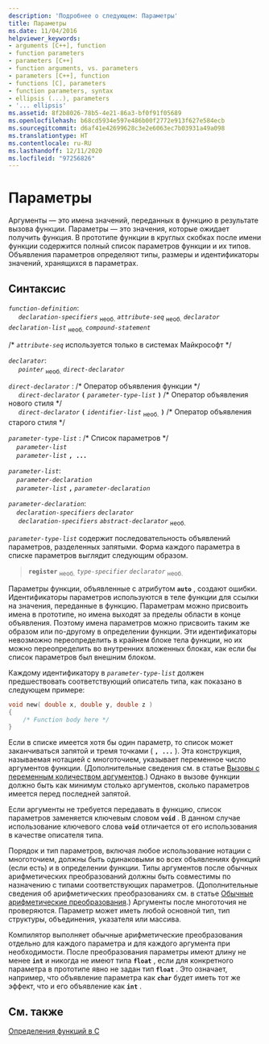 ```yaml
---
description: 'Подробнее о следующем: Параметры'
title: Параметры
ms.date: 11/04/2016
helpviewer_keywords:
- arguments [C++], function
- function parameters
- parameters [C++]
- function arguments, vs. parameters
- parameters [C++], function
- functions [C], parameters
- function parameters, syntax
- ellipsis (...), parameters
- '... ellipsis'
ms.assetid: 8f2b8026-78b5-4e21-86a3-bf0f91f05689
ms.openlocfilehash: b68cd5934e597e486b00f2772e913f627e584ecb
ms.sourcegitcommit: d6af41e42699628c3e2e6063ec7b03931a49a098
ms.translationtype: HT
ms.contentlocale: ru-RU
ms.lasthandoff: 12/11/2020
ms.locfileid: "97256826"
---
```

# <a name="parameters"></a>Параметры

Аргументы — это имена значений, переданных в функцию в результате вызова функции. Параметры — это значения, которые ожидает получить функция. В прототипе функции в круглых скобках после имени функции содержится полный список параметров функции и их типов. Объявления параметров определяют типы, размеры и идентификаторы значений, хранящихся в параметрах.

## <a name="syntax"></a>Синтаксис

*`function-definition`*:<br/>
&nbsp;&nbsp;&nbsp;&nbsp; *`declaration-specifiers`* <sub>необ.</sub> *`attribute-seq`* <sub>необ.</sub> *`declarator`* *`declaration-list`* <sub>необ.</sub> *`compound-statement`*

/\* *`attribute-seq`* используется только в системах Майкрософт \*/

*`declarator`*:<br/>
&nbsp;&nbsp;&nbsp;&nbsp; *`pointer`* <sub>необ.</sub> *`direct-declarator`*

*`direct-declarator`* : /\* Оператор объявления функции \*/<br/>
&nbsp;&nbsp;&nbsp;&nbsp; *`direct-declarator`*  **`(`**  *`parameter-type-list`*  **`)`**  /\* Оператор объявления нового стиля \*/<br/>
&nbsp;&nbsp;&nbsp;&nbsp; *`direct-declarator`*  **`(`**  *`identifier-list`* <sub>необ.</sub> **`)`**  /\* Оператор объявления старого стиля \*/

*`parameter-type-list`* : /\* Список параметров \*/<br/>
&nbsp;&nbsp;&nbsp;&nbsp;*`parameter-list`* <br/>
&nbsp;&nbsp;&nbsp;&nbsp;*`parameter-list`* **`, ...`**

*`parameter-list`*:<br/>
&nbsp;&nbsp;&nbsp;&nbsp;*`parameter-declaration`*<br/>
&nbsp;&nbsp;&nbsp;&nbsp;*`parameter-list`* **`,`**  *`parameter-declaration`*

*`parameter-declaration`*:<br/>
&nbsp;&nbsp;&nbsp;&nbsp;*`declaration-specifiers`* *`declarator`*<br/>
&nbsp;&nbsp;&nbsp;&nbsp; *`declaration-specifiers`* *`abstract-declarator`* <sub>необ.</sub>

*`parameter-type-list`* содержит последовательность объявлений параметров, разделенных запятыми. Форма каждого параметра в списке параметров выглядит следующим образом.

> **`register`** <sub>необ.</sub> *`type-specifier`* *`declarator`* <sub>необ.</sub>

Параметры функции, объявленные с атрибутом **`auto`** , создают ошибки. Идентификаторы параметров используются в теле функции для ссылки на значения, переданные в функцию. Параметрам можно присвоить имена в прототипе, но имена выходят за пределы области в конце объявления. Поэтому имена параметров можно присвоить таким же образом или по-другому в определении функции. Эти идентификаторы невозможно переопределить в крайнем блоке тела функции, но их можно переопределить во внутренних вложенных блоках, как если бы список параметров был внешним блоком.

Каждому идентификатору в *`parameter-type-list`* должен предшествовать соответствующий описатель типа, как показано в следующем примере:

```C
void new( double x, double y, double z )
{
    /* Function body here */
}
```

Если в списке имеется хотя бы один параметр, то список может заканчиваться запятой и тремя точками ( **`, ...`** ). Эта конструкция, называемая нотацией с многоточием, указывает переменное число аргументов функции. (Дополнительные сведения см. в статье [Вызовы с переменным количеством аргументов](../c-language/calls-with-a-variable-number-of-arguments.md).) Однако в вызове функции должно быть как минимум столько аргументов, сколько параметров имеется перед последней запятой.

Если аргументы не требуется передавать в функцию, список параметров заменяется ключевым словом **`void`** . В данном случае использование ключевого слова **`void`** отличается от его использования в качестве описателя типа.

Порядок и тип параметров, включая любое использование нотации с многоточием, должны быть одинаковыми во всех объявлениях функций (если есть) и в определении функции. Типы аргументов после обычных арифметических преобразований должны быть совместимы по назначению с типами соответствующих параметров. (Дополнительные сведения об арифметических преобразованиях см. в статье [Обычные арифметические преобразования](../c-language/usual-arithmetic-conversions.md).) Аргументы после многоточия не проверяются. Параметр может иметь любой основной тип, тип структуры, объединения, указателя или массива.

Компилятор выполняет обычные арифметические преобразования отдельно для каждого параметра и для каждого аргумента при необходимости. После преобразования параметры имеют длину не менее **`int`** и никогда не имеют типа **`float`** , если для конкретного параметра в прототипе явно не задан тип **`float`** . Это означает, например, что объявление параметра как **`char`** будет иметь тот же эффект, что и его объявление как **`int`** .

## <a name="see-also"></a>См. также

[Определения функций в C](../c-language/c-function-definitions.md)
